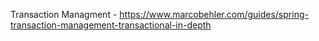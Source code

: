 Transaction Managment - https://www.marcobehler.com/guides/spring-transaction-management-transactional-in-depth

